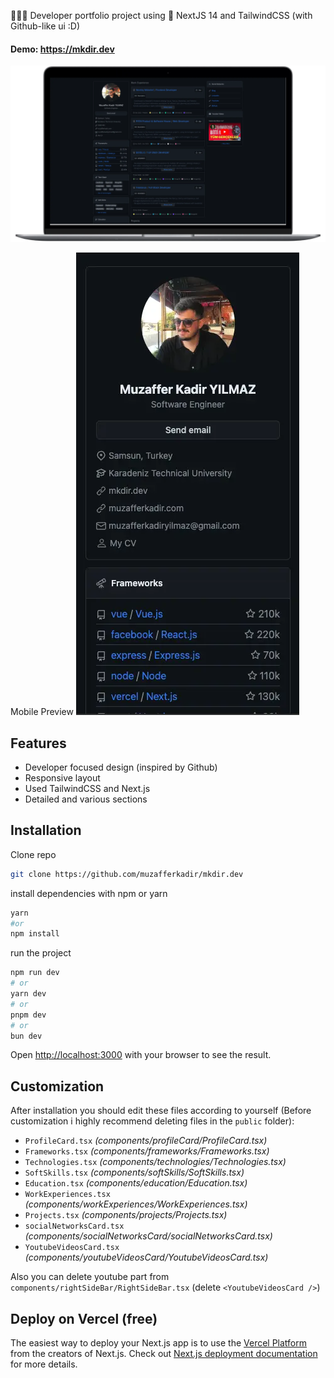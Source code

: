 🧑🏻‍💻 Developer portfolio project using 🚀 NextJS 14 and TailwindCSS (with  Github-like ui :D) 

#### Demo: https://mkdir.dev

![Desktop preview](/public/readme/mkdir.dev%20desktop.webp)

Mobile Preview
![Mobile preview](/public/readme/mkdir.dev%20mobile.webp)

## Features
- Developer focused design (inspired by Github)
- Responsive layout
- Used TailwindCSS and Next.js 
- Detailed and various sections

## Installation
Clone repo
```bash
git clone https://github.com/muzafferkadir/mkdir.dev
```
install dependencies with npm or yarn
```bash
yarn
#or
npm install
```
run the project
```bash
npm run dev
# or
yarn dev
# or
pnpm dev
# or
bun dev
```

Open [http://localhost:3000](http://localhost:3000) with your browser to see the result.


## Customization

After installation you should edit these files according to yourself (Before customization i highly recommend deleting files in the `public` folder):

- `ProfileCard.tsx` _(components/profileCard/ProfileCard.tsx)_
- `Frameworks.tsx` _(components/frameworks/Frameworks.tsx)_
- `Technologies.tsx` _(components/technologies/Technologies.tsx)_
- `SoftSkills.tsx` _(components/softSkills/SoftSkills.tsx)_
- `Education.tsx` _(components/education/Education.tsx)_
- `WorkExperiences.tsx` _(components/workExperiences/WorkExperiences.tsx)_
- `Projects.tsx` _(components/projects/Projects.tsx)_
- `socialNetworksCard.tsx` _(components/socialNetworksCard/socialNetworksCard.tsx)_
- `YoutubeVideosCard.tsx` _(components/youtubeVideosCard/YoutubeVideosCard.tsx)_

Also you can delete youtube part from `components/rightSideBar/RightSideBar.tsx` (delete `<YoutubeVideosCard />`) 

## Deploy on Vercel (free)

The easiest way to deploy your Next.js app is to use the [Vercel Platform](https://vercel.com/new?utm_medium=default-template&filter=next.js&utm_source=create-next-app&utm_campaign=create-next-app-readme) from the creators of Next.js. Check out [Next.js deployment documentation](https://nextjs.org/docs/deployment) for more details.
